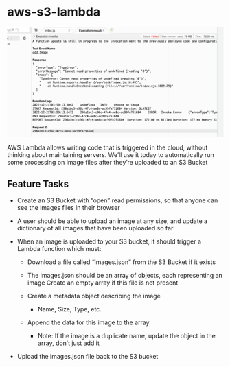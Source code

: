 # aws-s3-lambda

![AWS Console Output/Terminal](./assets/Screenshot7.59.19%20PM.png)

AWS Lambda allows writing code that is triggered in the cloud, without thinking about maintaining servers. We’ll use it today to automatically run some processing on image files after they’re uploaded to an S3 Bucket

## Feature Tasks

- Create an S3 Bucket with “open” read permissions, so that anyone can see the images
  files in their browser

- A user should be able to upload an image at any size, and update a dictionary of
  all images that have been uploaded so far

- When an image is uploaded to your S3 bucket, it should trigger a Lambda function
  which must:

  - Download a file called “images.json” from the S3 Bucket if it exists

  - The images.json should be an array of objects, each representing an image
    Create an empty array if this file is not present

  - Create a metadata object describing the image

    - Name, Size, Type, etc.

  - Append the data for this image to the array

    - Note: If the image is a duplicate name, update the object in the array, don’t
      just add it

- Upload the images.json file back to the S3 bucket
